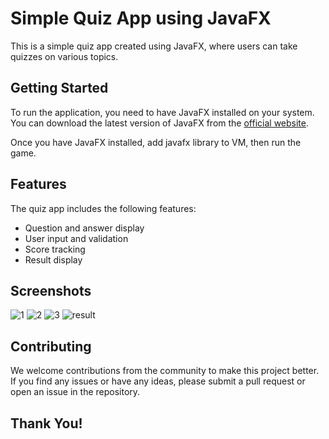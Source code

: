 # Simple Quiz App using JavaFX

This is a simple quiz app created using JavaFX, where users can take quizzes on various topics.

## Getting Started

To run the application, you need to have JavaFX installed on your system. You can download the latest version of JavaFX from the [official website](https://openjfx.io/).

Once you have JavaFX installed, add javafx library to VM, then run the game.

## Features

The quiz app includes the following features:

- Question and answer display
- User input and validation
- Score tracking
- Result display

## Screenshots

![1](https://github.com/MohammedMoataz/QuizFX/assets/81831838/db822b68-8b8b-4a3a-a0d2-af0c8a66132c)
![2](https://github.com/MohammedMoataz/QuizFX/assets/81831838/07592b75-966b-4c29-a9dd-4e683a07646f)
![3](https://github.com/MohammedMoataz/QuizFX/assets/81831838/06409f40-0b00-4c57-890f-cc40a68ac84f)
![result](https://github.com/MohammedMoataz/QuizFX/assets/81831838/cc1bdd5f-b650-4a8a-a5de-c3c24385b56e)

## Contributing

We welcome contributions from the community to make this project better. If you find any issues or have any ideas, please submit a pull request or open an issue in the repository.

Thank You!
----------
